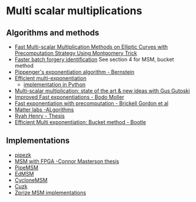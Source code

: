 # Multi scalar multiplications

## Algorithms and methods

- [Fast Multi-scalar Multiplication Methods on Elliptic Curves with Precomputation Strategy Using Montgomery Trick](https://link.springer.com/chapter/10.1007/3-540-36400-5_41)
- [Faster batch forgery identification](https://eprint.iacr.org/2012/549) See section 4 for MSM, bucket method
- [Pippenger's exponentiation algorithm - Bernstein](https://cr.yp.to/papers/pippenger.pdf)
- [Efficient multi-exponentiation](https://github.com/wborgeaud/python-pippenger/blob/master/pippenger.pdf)
  - [implementation in Python](https://github.com/wborgeaud/python-pippenger)
- [Multi-scalar multiplication: state of the art & new ideas with Gus Gutoski](https://www.youtube.com/watch?v=Bl5mQA7UL2I)
- [Improved Fast exponentiations - Bodo Moller](https://www.bmoeller.de/pdf/fastexp-icisc2002.pdf)
- [Fast exponentiation with precomputation - Brickell Gordon et al](https://www.dmgordon.org/papers/fast.pdf)
- [Matter labs -ALgorithms](https://github.com/matter-labs/eip1962/blob/master/documentation/Algorithms_for_EIP1962.pdf)
- [Ryah Henry - Thesis](https://cacr.uwaterloo.ca/techreports/2010/cacr2010-26.pdf)
- [Efficient Multi exponentiation: Bucket method - Bootle](https://jbootle.github.io/Misc/pippenger.pdf)

## Implementations
<!-- markdown-link-check-disable -->
- [pipezk](https://www.microsoft.com/en-us/research/publication/pipezk-accelerating-zero-knowledge-proof-with-a-pipelined-architecture/)
- [MSM with FPGA -Connor Masterson thesis](https://github.com/connormas/MultiScalarMultiplication/blob/main/ConnorMastersonThesisV2.pdf)
- [PipeMSM](https://eprint.iacr.org/2022/999)
- [EdMSM](https://ia.cr/2022/1400)
- [CycloneMSM](https://eprint.iacr.org/2022/1396)
- [Cuzk](https://eprint.iacr.org/2022/1321)
- [Zprize MSM implementations](https://github.com/z-prize/2022-entries/tree/main/open-division/prize1-msm)
